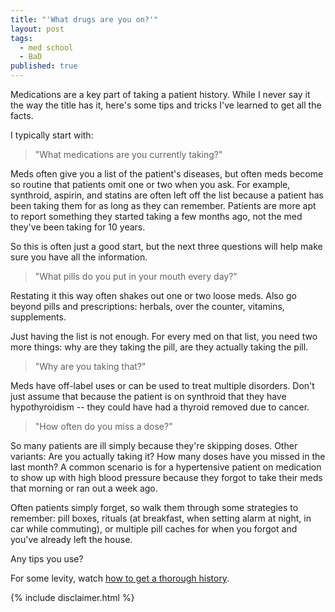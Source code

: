 ```yaml
---
title: "'What drugs are you on?'"
layout: post
tags: 
  - med school
  - BaD
published: true
---
```


Medications are a key part of taking a patient history.  While I never say it
the way the title has it, here's some tips and tricks I've learned to get all
the facts.

I typically start with:

> "What medications are you currently taking?"

Meds often give you a list of the patient's diseases, but often meds become so
routine that patients omit one or two when you ask.  For example, synthroid,
aspirin, and statins are often left off the list because a patient has been
taking them for as long as they can remember.  Patients are more apt to report
something they started taking a few months ago, not the med they've been
taking for 10 years.

So this is often just a good start, but the next three questions will help
make sure you have all the information.


> "What pills do you put in your mouth every day?"

Restating it this way often shakes out one or two loose meds.  Also go beyond
pills and prescriptions:  herbals, over the counter, vitamins, supplements.

<!-- Sidebar: pre-natal vitamins pack a powerful punch of vitamins and minerals -->
<!-- which can interfere with the absorption of other medications like insulin, so -->
<!-- taking them at the same time could bind the insulin rendering it ineffective. -->
<!-- Solution: take one in the morning and the other at night. -->

Just having the list is not enough.  For every med on that list, you need two
more things: why are they taking the pill, are they actually taking the pill.

> "Why are you taking that?"

Meds have off-label uses or can be used to treat multiple disorders.  Don't
just assume that because the patient is on synthroid that they have
hypothyroidism -- they could have had a thyroid removed due to cancer.

> "How often do you miss a dose?"

So many patients are ill simply because they're skipping doses.  Other
variants: Are you actually taking it?  How many doses have you missed in the
last month?  A common scenario is for a hypertensive patient on medication to
show up with high blood pressure because they forgot to take their meds that
morning or ran out a week ago.

Often patients simply forget, so walk them through some strategies to
remember: pill boxes, rituals (at breakfast, when setting alarm at night, in
car while commuting), or multiple pill caches for when you forgot and you've
already left the house.


Any tips you use?

For some levity, watch [how to get a thorough history](http://www.youtube.com/watch?v=Ed99IkTKtPY).

{% include disclaimer.html %}